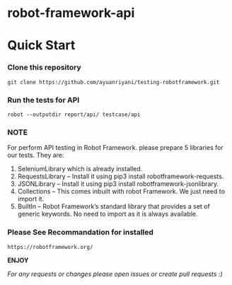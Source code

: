 # robot-framework-api

Quick Start
===========

### Clone this repository

    git clone https://github.com/ayuanriyani/testing-robotframework.git

### Run the tests for API

    robot --outputdir report/api/ testcase/api

### NOTE
For perform API testing in Robot Framework. please prepare 5 libraries for our tests. They are:
1. SeleniumLibrary  which is already installed.
2. RequestsLibrary – Install it using pip3 install robotframework-requests.
3. JSONLibrary – Install it using pip3 install robotframework-jsonlibrary.
4. Collections – This comes inbuilt with robot Framework. We just need to import it.
5. BuiltIn – Robot Framework’s standard library that provides a set of generic keywords. No need to import as it is always available.

### Please See Recommandation for installed

    https://robotframework.org/



**ENJOY**


*For any requests or changes please open issues or create pull requests :)*




